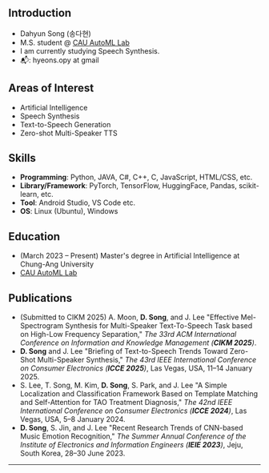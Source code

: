 ## Introduction

- Dahyun Song (송다현)
- M.S. student @ [CAU AutoML Lab](http://ml.cau.ac.kr/)
- I am currently studying Speech Synthesis.
-  📬: hyeons.opy at gmail

## Areas of Interest

- Artificial Intelligence
- Speech Synthesis
- Text-to-Speech Generation
- Zero-shot Multi-Speaker TTS

## Skills

- **Programming**: Python, JAVA, C#, C++, C, JavaScript, HTML/CSS, etc.
- **Library/Framework**: PyTorch, TensorFlow, HuggingFace, Pandas, scikit-learn, etc.
- **Tool**: Android Studio, VS Code etc.
- **OS**: Linux (Ubuntu), Windows

## Education

- (March 2023 – Present) Master's degree in Artificial Intelligence at Chung-Ang University
- [CAU AutoML Lab](http://ml.cau.ac.kr/)

## Publications

- (Submitted to CIKM 2025) A. Moon, **D. Song**, and J. Lee "Effective Mel-Spectrogram Synthesis for Multi-Speaker Text-To-Speech Task based on High-Low Frequency Separation," *The 33rd ACM International Conference on Information and Knowledge Management (**CIKM 2025**)*.
- **D. Song** and J. Lee "Briefing of Text-to-Speech Trends Toward Zero-Shot Multi-Speaker Synthesis," *The 43rd IEEE International Conference on Consumer Electronics (**ICCE 2025**)*, Las Vegas, USA, 11–14 January 2025.
- S. Lee, T. Song, M. Kim, **D. Song**, S. Park, and J. Lee "A Simple Localization and Classification Framework Based on Template Matching and Self-Attention for TAO Treatment Diagnosis," *The 42nd IEEE International Conference on Consumer Electronics (**ICCE 2024**)*, Las Vegas, USA, 5–8 January 2024.
- **D. Song**, S. Jin, and J. Lee "Recent Research Trends of CNN-based Music Emotion Recognition," *The Summer Annual Conference of the Institute of Electronics and Information Engineers (**IEIE 2023**)*, Jeju, South Korea, 28–30 June 2023.

---
